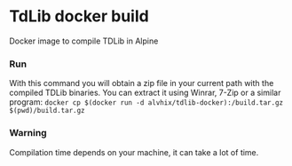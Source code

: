 # TdLib docker build

Docker image to compile TDLib in Alpine

### Run

With this command you will obtain a zip file in your current path with the compiled TDLib binaries. You can extract it using Winrar, 7-Zip or a similar program:
`docker cp $(docker run -d alvhix/tdlib-docker):/build.tar.gz $(pwd)/build.tar.gz`

### Warning

Compilation time depends on your machine, it can take a lot of time.
